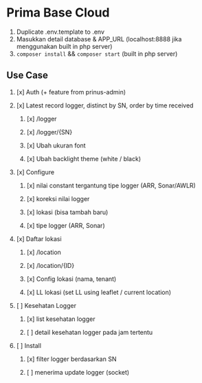 # Prima Base Cloud

1. Duplicate .env.template to .env
2. Masukkan detail database & APP_URL (localhost:8888 jika menggunakan built in php server)
3. `composer install` && `composer start` (built in php server)

## Use Case

1. [x] Auth (+ feature from prinus-admin)

2. [x] Latest record logger, distinct by SN, order by time received

	1. [x] /logger

	2. [x] /logger/{SN}

	3. [x] Ubah ukuran font

	4. [x] Ubah backlight theme (white / black)

3. [x] Configure

	1. [x] nilai constant tergantung tipe logger (ARR, Sonar/AWLR)

	2. [x] koreksi nilai logger

	3. [x] lokasi (bisa tambah baru)

	4. [x] tipe logger (ARR, Sonar)

4. [x] Daftar lokasi

	1. [x] /location

	2. [x] /location/{ID}

	3. [x] Config lokasi (nama, tenant)

	4. [x] LL lokasi (set LL using leaflet / current location)

5. [ ] Kesehatan Logger

	1. [x] list kesehatan logger

	2. [ ] detail kesehatan logger pada jam tertentu

6. [ ] Install

	1. [x] filter logger berdasarkan SN

	2. [ ] menerima update logger (socket)